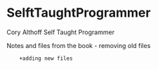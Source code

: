 # SelftTaughtProgrammer
Cory Althoff Self Taught Programmer

Notes and files from the book
	- removing old files
	
		+adding new files
	
